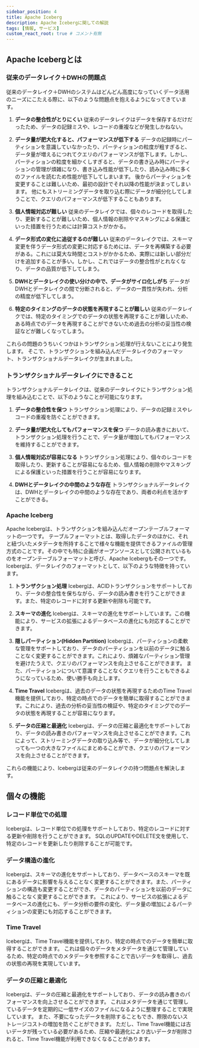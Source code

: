 ```yaml
---
sidebar_position: 4
title: Apache Iceberg
description: Apache Icebergに関しての解説
tags: [情報, サービス]
custom_react_root: true # コメント有無
---
```


## Apache Icebergとは

### 従来のデータレイク＋DWHの問題点

従来のデータレイク＋DWHのシステムはどんどん高度になっていくデータ活用のニーズにこたえる際に、以下のような問題点を抱えるようになってきています。

1. **データの整合性がとりにくい**
従来のデータレイクはデータを保存するだけだったため、データの記録ミスや、レコードの重複などが発生しかねない。

2. **データ量が肥大化すると、パフォーマンスが低下する**
データの記録時にパーティションを意識していなかったり、パーティションの粒度が粗すぎると、データ量が増えるにつれてクエリのパフォーマンスが低下します。しかし、パーティションの粒度を細かくしすぎると、データの書き込み時にパーティションの管理が煩雑になり、書き込み性能が低下したり、読み込み時に多くのファイルを読むため性能が低下してしまいます。
後からパーティションを変更することは難しいため、最初の設計でそれ以降の性能が決まってしまいます。
他にもストリーミングデータを取り込む際にデータが細分化してしまうことで、クエリのパフォーマンスが低下することもあります。

3. **個人情報対応が難しい**
従来のデータレイクでは、個々のレコードを取得したり、更新することが難しいため、個人情報の削除やマスキングによる保護といった措置を行うためには計算コストがかかる。

4. **データ形式の変化に追従するのが難しい**
従来のデータレイクでは、スキーマ変更を伴うデータ形式の変更に対応するためには、データを再構築する必要がある。これには莫大な時間とコストがかかるため、実際には新しい部分だけを追加することが多い。しかし、これではデータの整合性がとれなくなり、データの品質が低下してしまう。

5. **DWHとデータレイクの使い分けの中で、データがサイロ化しがち**
データがDWHとデータレイクの間で分断されると、データの一貫性が失われ、分析の精度が低下してしまう。

6. **特定のタイミングのデータの状態を再現することが難しい**
従来のデータレイクでは、特定のタイミングでのデータの状態を再現することが難しいため、ある時点でのデータを再現することができないため過去の分析の妥当性の検証などが難しくなってしまう。

これらの問題のうちいくつかはトランザクション処理が行えないことにより発生します。
そこで、トランザクションを組み込んだデータレイクのフォーマット、トランザクショナルデータレイクが生まれました。

### トランザクショナルデータレイクにできること

トランザクショナルデータレイクは、従来のデータレイクにトランザクション処理を組み込むことで、以下のようなことが可能になります。

1. **データの整合性を保つ**
トランザクション処理により、データの記録ミスやレコードの重複を防ぐことができます。

2. **データ量が肥大化してもパフォーマンスを保つ**
データの読み書きにおいて、トランザクション処理を行うことで、データ量が増加してもパフォーマンスを維持することができます。

3. **個人情報対応が容易になる**
トランザクション処理により、個々のレコードを取得したり、更新することが容易になるため、個人情報の削除やマスキングによる保護といった措置を行うことが容易になります。

4. **DWHとデータレイクの中間のような存在**
トランザクショナルデータレイクは、DWHとデータレイクの中間のような存在であり、両者の利点を活かすことができる。

### Apache Iceberg

Apache Icebergは、トランザクションを組み込んだオープンテーブルフォーマットの一つです。
テーブルフォーマットとは、取得したデータのほかに、それと紐づいたメタデータを所持することで様々な機能を提供できるファイルの管理方式のことです。その中でも特に企画がオープンソースとして公開されているものをオープンテーブルフォーマットと呼び、Apache Icebergもその一つです。
Icebergは、データレイクのフォーマットとして、以下のような特徴を持っています。

1. **トランザクション処理**
Icebergは、ACIDトランザクションをサポートしており、データの整合性を保ちながら、データの読み書きを行うことができます。また、特定のレコードに対する更新や削除も可能です。

2. **スキーマの進化**
Icebergは、スキーマの進化をサポートしています。この機能により、サービスの拡張によるデータベースの進化にも対応することができます。

3. **隠しパーティション(Hidden Partition)**
Icebergは、パーティションの柔軟な管理をサポートしており、データのパーティションを以前のデータに触ることなく変更することができます。これにより、煩雑なパーティション管理を避けたうえで、クエリのパフォーマンスを向上させることができます。
また、パーティションについて意識することなくクエリを行うこともできるようになっているため、使い勝手も向上します。

4. **Time Travel**
Icebergは、過去のデータの状態を再現するためのTime Travel機能を提供しており、特定の時点でのデータを簡単に取得することができます。これにより、過去の分析の妥当性の検証や、特定のタイミングでのデータの状態を再現することが容易になります。

5. **データの圧縮と最適化**
Icebergは、データの圧縮と最適化をサポートしており、データの読み書きのパフォーマンスを向上させることができます。これによって、ストリーミングデータの取り込み等で、データが細分化してしまっても一つの大きなファイルにまとめることができ、クエリのパフォーマンスを向上させることができます。

これらの機能により、Icebergは従来のデータレイクの持つ問題点を解決します。

## 個々の機能

### レコード単位での処理

Icebergは、レコード単位での処理をサポートしており、特定のレコードに対する更新や削除を行うことができます。
SQLのUPDATEやDELETE文を使用して、特定のレコードを更新したり削除することが可能です。

### データ構造の進化

Icebergは、スキーマの進化をサポートしており、データベースのスキーマを既にあるデータに影響を与えることなく変更することができます。また、パーティションの構造も変更することができ、データのパーティションを以前のデータに触ることなく変更することができます。
これにより、サービスの拡張によるデータベースの進化にも、データ分析の要件の変化、データ量の増加によるパーティションの変更にも対応することができます。

### Time Travel

Icebergは、Time Travel機能を提供しており、特定の時点でのデータを簡単に取得することができます。
これは個々のデータをメタデータを通じて管理しているため、特定の時点でのメタデータを参照することで古いデータを取得し、過去の状態の再現を実現しています。

### データの圧縮と最適化

Icebergは、データの圧縮と最適化をサポートしており、データの読み書きのパフォーマンスを向上させることができます。
これはメタデータを通じて管理しているデータを定期的に一低サイズのファイルになるように整理することで実現しています。
また、不要になったデータを削除することもでき、際限のないストレージコストの増加を防ぐことができます。
ただし、Time Travel機能には古いデータが残っている必要があるため、圧縮や最適化により古いデータが削除されると、Time Travel機能が利用できなくなることがあります。

